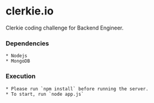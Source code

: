 # clerkie.io
Clerkie coding challenge for Backend Engineer.

### Dependencies

	* Nodejs
	* MongoDB

### Execution
	* Please run `npm install` before running the server.
	* To start, run `node app.js`
